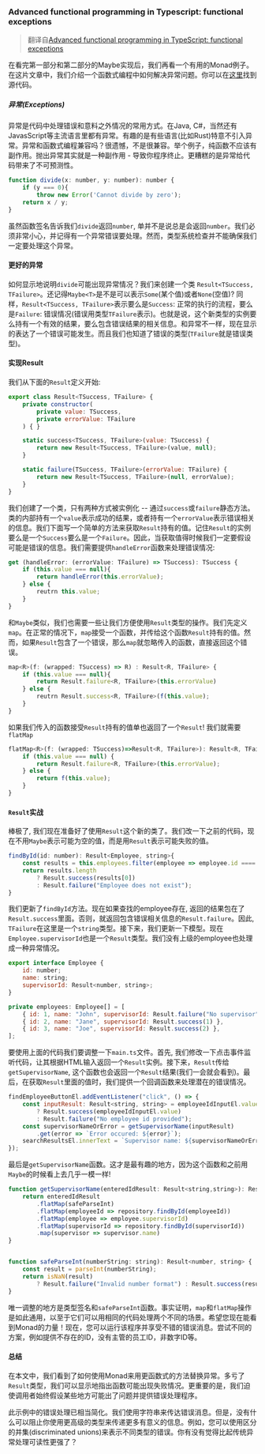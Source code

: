 ### Advanced functional programming in Typescript: functional exceptions
> 翻译自[Advanced functional programming in TypeScript: functional exceptions](https://codewithstyle.info/advanced-functional-programming-typescript-functional-exceptions/)

在看完第一部分和第二部分的Maybe实现后，我们再看一个有用的Monad例子。在这片文章中，我们介绍一个函数式编程中如何解决异常问题。你可以在[这里](https://github.com/miloszpp/typescript-monads/tree/part-3-exceptions-and-result/src)找到源代码。

##### 异常(Exceptions)
异常是代码中处理错误和意料之外情况的常用方式。在Java, C#，当然还有JavasScript等主流语言里都有异常。有趣的是有些语言(比如Rust)特意不引入异常。异常和函数式编程兼容吗？很遗憾，不是很兼容。举个例子，纯函数不应该有副作用。抛出异常其实就是一种副作用 - 导致你程序终止。更糟糕的是异常给代码带来了不可预测性。

```javascript
function divide(x: number, y: number): number { 
    if (y === 0){
        throw new Error('Cannot divide by zero');
    return x / y;
}
```

虽然函数签名告诉我们`divide`返回`number`, 单并不是说总是会返回`number`。我们必须非常小心，并记得有一个异常错误要处理。然而，类型系统检查并不能确保我们一定要处理这个异常。

#### 更好的异常
如何显示地说明`divide`可能出现异常情况？我们来创建一个类 `Result<TSuccess, TFailure>`。还记得`Maybe<T>`是不是可以表示`Some`(某个值)或者`None`(空值)? 同样，`Result<TSuccess, TFailure>`表示要么是`Success`: 正常的执行的流程，要么是`Failure`: 错误情况(错误用类型`TFailure`表示)。也就是说，这个新类型的实例要么持有一个有效的结果，要么包含错误结果的相关信息。和异常不一样，现在显示的表达了一个错误可能发生。而且我们也知道了错误的类型(`TFailure`就是错误类型)。

#### 实现Result

我们从下面的`Result`定义开始: 
```javascript
export class Result<TSuccess, TFailure> { 
    private constructor(
        private value: TSuccess,
        private errorValue: TFailure
    ) { }

    static success<TSuccess, TFailure>(value: TSuccess) {
        return new Result<TSuccess, TFailure>(value, null);
    }

    static failure(TSuccess, TFailure>(errorValue: TFailure) {
        return new Result<TSuccess, TFailure>(null, errorValue);
    }
}
```

我们创建了一个类，只有两种方式被实例化 -- 通过`success`或`failure`静态方法。
类的内部持有一个`value`表示成功的结果，或者持有一个`errorValue`表示错误相关的信息。我们下面写一个简单的方法来获取`Result`持有的值。记住`Result`的实例要么是一个`Success`要么是一个`Failure`。因此，当获取值得时候我们一定要假设可能是错误的信息。我们需要提供`handleError`函数来处理错误情况:
```javascript
get (handleError: (errorValue: TFailure) => TSuccess): TSuccess {
    if (this.value === null){
        return handleError(this.errorValue);
    } else { 
        reutrn this.value;
    }
}
```
和`Maybe`类似，我们也需要一些让我们方便使用`Result`类型的操作。我们先定义`map`。在正常的情况下，`map`接受一个函数，并传给这个函数`Result`持有的值。然而，如果`Result`包含了一个错误，那么`map`就忽略传入的函数，直接返回这个错误。

```javascript
map<R>(f: (wrapped: TSuccess) => R) : Result<R, TFailure> {
    if (this.value === null){
        return Result.failure<R, TFailure>(this.errorValue)
    } else { 
        reutrn Result.success<R, TFailure>(f(this.value);
    }
}
```
如果我们传入的函数接受`Result`持有的值单也返回了一个`Result`! 我们就需要`flatMap`
```javascript
flatMap<R>(f: (wrapped: TSuccess)=>Result<R, TFailure>): Result<R, TFailure> {
    if (this.value === null) {
        return Result.failure<R, TFailure>(this.errorValue);
    } else {
        return f(this.value);
    }
}
```

#### `Result`实战
棒极了, 我们现在准备好了使用`Result`这个新的类了。我们改一下之前的代码，现在不用`Maybe`表示可能为空的值，而是用`Result`表示可能失败的值。
```javascript
findById(id: number): Result<Employee, string>{
    const results = this.employees.filter(employee => employee.id ==== id);
    return results.length 
        ? Result.success(results[0])
        : Result.failure("Employee does not exist");
}
```
我们更新了`findById`方法。现在如果查找的employee存在, 返回的结果包在了`Result.success`里面。否则，就返回包含错误相关信息的`Result.failure`。因此, `TFailure`在这里是一个`string`类型。接下来，我们更新一下模型。现在`Employee.supervisorId`也是一个`Result`类型。我们没有上级的employee也处理成一种异常情况。

```javascript
export interface Employee {
    id: number;
    name: string;
    supervisorId: Result<number, string>;
}

private employees: Employee[] = [
    { id: 1, name: "John", supervisorId: Result.failure("No supervisor") },
    { id: 2, name: "Jane", supervisorId: Result.success(1) },
    { id: 3, name: "Joe", supervisorId: Result.success(2) },
];
```

要使用上面的代码我们要调整一下`main.ts`文件。首先, 我们修改一下点击事件监听代码，让其根据HTML输入返回一个`Result`实例。接下来，`Result`传给`getSupervisorName`, 这个函数也会返回一个`Result`结果(我们一会就会看到)。最后，在获取`Result`里面的值时，我们提供一个回调函数来处理潜在的错误情况。

```javascript
findEmployeeButtonEl.addEventListener("click", () => {
    const inputResult: Result<string, string> = employeeIdInputEl.value
        ? Result.success(employeeIdInputEl.value)
        : Result.failure("No employee id provided");
    const supervisorNameOrError = getSupervisorName(inputResult)
        .get(error => `Error occured: ${error}`);
    searchResultsEl.innerText = `Supervisor name: ${supervisorNameOrError}`;
});
```
最后是`getSupervisorName`函数。这才是最有趣的地方，因为这个函数和之前用`Maybe`的时候看上去几乎一模一样!

```javascript
function getSupervisorName(enteredIdResult: Result<string,string>): Result<string,string> {
    return enteredIdResult
        .flatMap(safeParseInt)
        .flatMap(employeeId => repository.findById(employeeId))
        .flatMap(employee => employee.supervisorId)
        .flatMap(supervisorId => repository.findById(supervisorId))
        .map(supervisor => supervisor.name)
}


function safeParseInt(numberString: string): Result<number, string> {
    const result = parseInt(numberString);
    return isNaN(result)
        ? Result.failure("Invalid number format") : Result.success(result);
}

```

唯一调整的地方是类型签名和`safeParseInt`函数。事实证明，`map`和`flatMap`操作是如此通用，以至于它们可以用相同的代码处理两个不同的场景。希望您现在能看到Monad的力量！现在，您可以运行该程序并享受不错的错误消息。尝试不同的方案，例如提供不存在的ID，没有主管的员工ID，非数字ID等。

#### 总结 
在本文中，我们看到了如何使用Monad来用更函数式的方法替换异常。多亏了`Result`类型，我们可以显示地指出函数可能出现失败情况。更重要的是，我们迫使调用者始终假设某些地方可能出了问题并提供错误处理程序。

此示例中的错误处理已相当简化。我们使用字符串来传达错误消息。但是，没有什么可以阻止你使用更高级的类型来传递更多有意义的信息。例如，您可以使用区分的并集(discriminated unions)来表示不同类型的错误。你有没有觉得比起传统异常处理可读性更强了？


